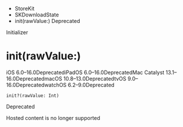 

- StoreKit
- SKDownloadState
-  init(rawValue:) Deprecated

Initializer

# init(rawValue:)

iOS 6.0–16.0DeprecatediPadOS 6.0–16.0DeprecatedMac Catalyst 13.1–16.0DeprecatedmacOS 10.8–13.0DeprecatedtvOS 9.0–16.0DeprecatedwatchOS 6.2–9.0Deprecated

``` source
init?(rawValue: Int)
```

Deprecated

Hosted content is no longer supported

